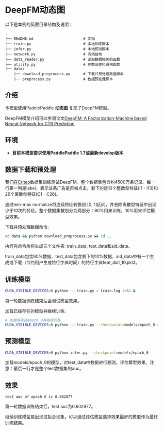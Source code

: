 
# DeepFM动态图

以下是本例的简要目录结构及说明：

```text
.
├── README.md                       # 文档
├── train.py                        # 本地训练脚本
├── infer.py                        # 本地预测脚本
├── network.py                      # 网络结构
├── data_reader.py                  # 读取数据相关的函数
├── utility.py                      # 参数设置和通用函数
├── data/
    ├── download_preprocess.py      # 下载并预处理数据脚本
    ├── preprocess.py               # 数据预处理脚本

```

## 介绍
本模型使用PaddlePaddle **动态图** 复现了DeepFM模型。

DeepFM模型介绍可以参阅论文[DeepFM: A Factorization-Machine based Neural Network for CTR Prediction](https://arxiv.org/abs/1703.04247)

## 环境
- **目前本模型要求使用PaddlePaddle 1.7或最新develop版本**

## 数据下载和预处理

我们在[Criteo](https://www.kaggle.com/c/criteo-display-ad-challenge/)数据集训练测试DeepFM。整个数据集包含约4500万条记录。每一行第一列是label，表示该条广告是否被点击，剩下的是13个整数型特征(I1 - I13)和26个离散型特征(C1 - C26)。

通过min-max normalize将连续特征转换到 [0, 1]区间，并去除离散型特征中出现少于10次的特征。整个数据集被划分为两部分：90%用来训练，10%用来评估模型效果。

下载并预处理数据命令:
```bash
cd data && python download_preprocess.py && cd ..
```

执行完命令后将生成三个文件夹: train_data, test_data和aid_data。

train_data包含90%数据，test_data包含剩下的10%数据，aid_data中有一个生成或下载（节约用户生成特征字典时间）的特征字典feat_dict_10.pkl2。

## 训练模型

```bash
CUDA_VISIBLE_DEVICES=0 python -u train.py > train.log 2>&1 &
```

每一轮数据训练结束后会测试模型效果。

加载已经存在的模型并继续训练:

```bash
# 加载保存的epoch_0并继续训练
CUDA_VISIBLE_DEVICES=0 python -u train.py --checkpoint=models/epoch_0 > train.log 2>&1 &
```

## 预测模型

```bash
CUDA_VISIBLE_DEVICES=0 python infer.py --checkpoint=models/epoch_0
```

加载models/epoch_0的模型，对test_data中数据进行预测，评估模型效果。注意：最后一行才是整个test数据集的auc。

## 效果
```text
test auc of epoch 0 is 0.802877
```

第一轮数据训练结束后，test auc为0.802877。

继续训练模型易出现过拟合现象，可以通过评估模型选择效果最好的模型作为最终训练结果。
